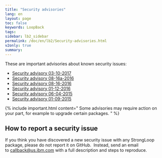 ```yaml
---
title: "Security advisories"
lang: en
layout: page
toc: false
keywords: LoopBack
tags:
sidebar: lb2_sidebar
permalink: /doc/en/lb2/Security-advisories.html
v2only: true
summary:
---
```


These are important advisories about known security issues:

*   [Security advisory 03-10-2017](Security-advisory-03-10-2017.html)
*   [Security advisory 08-16a-2016](Security-advisory-08-16a-2016.html)
*   [Security advisory 08-16-2016](Security-advisory-08-16-2016.html)
*   [Security advisory 01-12-2016](Security-advisory-01-12-2016.html)
*   [Security advisory 06-04-2015](Security-advisory-06-04-2015.html)
*   [Security advisory 01-09-2015](Security-advisory-01-09-2015.html)

{% include important.html content="
Some advisories may require action on your part, for example to upgrade certain packages.
" %}

## How to report a security issue

If you think you have discovered a new security issue with any StrongLoop package, please do not report it on GitHub.  Instead, send an email to [callback@us.ibm.com](mailto:callback@us.ibm.com) with a full description and steps to reproduce.
